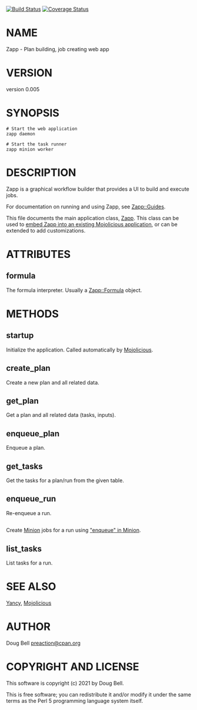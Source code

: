 [![Build Status](https://travis-ci.org/preaction/Zapp.svg?branch=master)](https://travis-ci.org/preaction/Zapp)
[![Coverage Status](https://coveralls.io/repos/preaction/Zapp/badge.svg?branch=master)](https://coveralls.io/r/preaction/Zapp?branch=master)

# NAME

Zapp - Plan building, job creating web app

# VERSION

version 0.005

# SYNOPSIS

    # Start the web application
    zapp daemon

    # Start the task runner
    zapp minion worker

# DESCRIPTION

Zapp is a graphical workflow builder that provides a UI to build and
execute jobs.

For documentation on running and using Zapp, see [Zapp::Guides](https://metacpan.org/pod/Zapp::Guides).

This file documents the main application class, [Zapp](https://metacpan.org/pod/Zapp). This class can
be used to [embed Zapp into an existing Mojolicious application](https://docs.mojolicious.org/Mojolicious/Guides/Routing#Embed-applications), or
can be extended to add customizations.

# ATTRIBUTES

## formula

The formula interpreter. Usually a [Zapp::Formula](https://metacpan.org/pod/Zapp::Formula) object.

# METHODS

## startup

Initialize the application. Called automatically by [Mojolicious](https://metacpan.org/pod/Mojolicious).

## create\_plan

Create a new plan and all related data.

## get\_plan

Get a plan and all related data (tasks, inputs).

## enqueue\_plan

Enqueue a plan.

## get\_tasks

Get the tasks for a plan/run from the given table.

## enqueue\_run

Re-enqueue a run.

## 

Create [Minion](https://metacpan.org/pod/Minion) jobs for a run using ["enqueue" in Minion](https://metacpan.org/pod/Minion#enqueue).

## list\_tasks

List tasks for a run.

# SEE ALSO

[Yancy](https://metacpan.org/pod/Yancy), [Mojolicious](https://metacpan.org/pod/Mojolicious)

# AUTHOR

Doug Bell <preaction@cpan.org>

# COPYRIGHT AND LICENSE

This software is copyright (c) 2021 by Doug Bell.

This is free software; you can redistribute it and/or modify it under
the same terms as the Perl 5 programming language system itself.
